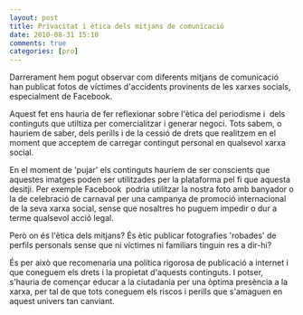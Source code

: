 ```yaml
---
layout: post
title: Privacitat i ètica dels mitjans de comunicació
date: 2010-08-31 15:10
comments: true
categories: [pro]
---
```


Darrerament hem pogut observar com diferents mitjans de comunicació han publicat fotos de víctimes d'accidents provinents de les xarxes socials, especialment de Facebook.

Aquest fet ens hauria de fer reflexionar sobre l'ètica del periodisme i  dels continguts que utiltiza per comercialitzar i generar negoci. Tots sabem, o hauriem de saber, dels perills i de la cessió de drets que realitzem en el moment que acceptem de carregar contingut personal en qualsevol xarxa social.

En el moment de 'pujar' els continguts hauríem de ser conscients que aquestes imatges poden ser utilitzades per la plataforma pel fi que aquesta desitji. Per exemple Facebook  podria utilitzar la nostra foto amb banyador o la de celebració de carnaval per una campanya de promoció internacional de la seva xarxa social, sense que nosaltres ho puguem impedir o dur a terme qualsevol acció legal.

Però on és l'ètica dels mitjans? És ètic publicar fotografies 'robades' de perfils personals sense que ni víctimes ni familiars tinguin res a dir-hi?

És per això que recomenaria una política rigorosa de publicació a internet i que coneguem els drets i la propietat d'aquests continguts. I potser, s'hauria de començar educar a la ciutadania per una òptima presència a la xarxa, per tal de que tots coneguem els riscos i perills que s'amaguen en aquest univers tan canviant.
